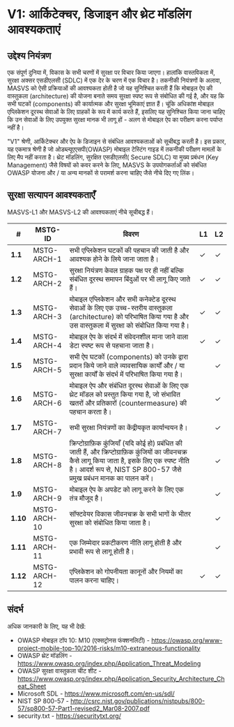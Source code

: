 # V1: आर्किटेक्चर, डिजाइन और थ्रेट मॉडलिंग आवश्यकताएं

## उद्देश्य नियंत्रण

 एक संपूर्ण दुनिया में, विकास के सभी चरणों में सुरक्षा पर विचार किया जाएगा। हालांकि वास्तविकता में, सुरक्षा अक्सर एसडीएलसी (SDLC) में एक देर के चरण में एक विचार है। तकनीकी नियंत्रणों के अलावा, MASVS को ऐसी प्रक्रियाओं की आवश्यकता होती है जो यह सुनिश्चित करती हैं कि मोबाइल ऐप की वास्तुकला (architecture) की योजना बनाते समय सुरक्षा स्पष्ट रूप से संबोधित की गई है, और यह कि सभी घटकों (components) की कार्यात्मक और सुरक्षा भूमिकाएं ज्ञात हैं। चूंकि अधिकांश मोबाइल एप्लिकेशन दूरस्थ सेवाओं के लिए ग्राहकों के रूप में कार्य करते हैं, इसलिए यह सुनिश्चित किया जाना चाहिए कि उन सेवाओं के लिए उपयुक्त सुरक्षा मानक भी लागू हों - अलग से मोबाइल ऐप का परीक्षण करना पर्याप्त नहीं है।

"V1" श्रेणी, आर्किटेक्चर और ऐप के डिजाइन से संबंधित आवश्यकताओं को सूचीबद्ध करती है। इस प्रकार, यह एकमात्र श्रेणी है जो ओडब्ल्यूएएसपी(OWASP) मोबाइल टेस्टिंग गाइड में तकनीकी परीक्षण मामलों के लिए मैप नहीं करता है। थ्रेट मॉडलिंग, सुरक्षित एसडीएलसी( Secure SDLC) या मुख्य प्रबंधन (Key Management) जैसे विषयों को कवर करने के लिए, MASVS के उपयोगकर्ताओं को संबंधित OWASP योजना और / या अन्य मानकों से परामर्श करना चाहिए जैसे नीचे दिए गए लिंक।

## सुरक्षा सत्यापन आवश्यकताएँ

MASVS-L1 और MASVS-L2 की आवश्यकताएं नीचे सूचीबद्ध हैं।

| # | MSTG-ID | विवरण | L1 | L2 |
| -- | -------- | ---------------------- | - | - |
| **1.1** | MSTG-ARCH-1 | सभी एप्लिकेशन घटकों की पहचान की जाती है और आवश्यक होने के लिये जाना जाता है। | ✓ | ✓ |
| **1.2** | MSTG-ARCH-2 | सुरक्षा नियंत्रण केवल ग्राहक पक्ष पर ही नहीं बल्कि संबंधित दूरस्थ समापन बिंदुओं पर भी लागू किए जाते हैं। | ✓ | ✓ |
| **1.3** | MSTG-ARCH-3 | मोबाइल एप्लिकेशन और सभी कनेक्टेड दूरस्थ सेवाओं के लिए एक उच्च-स्तरीय वास्तुकला (architecture) को परिभाषित किया गया है और उस वास्तुकला में सुरक्षा को संबोधित किया गया है। | ✓ | ✓ |
| **1.4** | MSTG-ARCH-4 | मोबाइल ऐप के संदर्भ में संवेदनशील माना जाने वाला डेटा स्पष्ट रूप से पहचाना जाता है। | ✓ | ✓ |
| **1.5** | MSTG-ARCH-5 | सभी ऐप घटकों (components) को उनके द्वारा प्रदान किये जाने वाले व्यावसायिक कार्यों और / या सुरक्षा कार्यों के संदर्भ में परिभाषित किया गया है। |  | ✓ |
| **1.6** | MSTG-ARCH-6 | मोबाइल ऐप और संबंधित दूरस्थ सेवाओं के लिए एक थ्रेट मॉडल को प्रस्तुत किया गया है, जो संभावित खतरों और प्रतिकारों (countermeasure) की पहचान करता है। |  | ✓ |
| **1.7** | MSTG-ARCH-7 | सभी सुरक्षा नियंत्रणों का केंद्रीयकृत कार्यान्वयन है।|  | ✓ |
| **1.8** | MSTG-ARCH-8 | क्रिप्टोग्राफ़िक कुंजियाँ (यदि कोई हो) प्रबंधित की जाती हैं, और क्रिप्टोग्राफ़िक कुंजियों का जीवनचक्र कैसे लागू किया जाता है, इसके लिए एक स्पष्ट नीति है। आदर्श रूप से, NIST SP 800-57 जैसे प्रमुख प्रबंधन मानक का पालन करें। |  | ✓ |
| **1.9** | MSTG-ARCH-9 | मोबाइल ऐप के अपडेट को लागू करने के लिए एक तंत्र मौजूद है। |  | ✓ |
| **1.10** | MSTG-ARCH-10 | सॉफ्टवेयर विकास जीवनचक्र के सभी भागों के भीतर सुरक्षा को संबोधित किया जाता है। |  | ✓ |
| **1.11** | MSTG-ARCH-11 | एक जिम्मेदार प्रकटीकरण नीति लागू होती है और प्रभावी रूप से लागू होती है। |  | ✓ |
| **1.12** | MSTG-ARCH-12 | एप्लिकेशन को गोपनीयता कानूनों और नियमों का पालन करना चाहिए। | ✓ | ✓ |

## संदर्भ

अधिक जानकारी के लिए, यह भी देखें:

- OWASP मोबाइल टॉप 10: M10 (एक्सट्रोनस फंक्शनलिटी) - <https://owasp.org/www-project-mobile-top-10/2016-risks/m10-extraneous-functionality>
- OWASP थ्रेट मॉडलिंग - <https://www.owasp.org/index.php/Application_Threat_Modeling>
- OWASP सुरक्षा वास्तुकला चीट शीट - <https://www.owasp.org/index.php/Application_Security_Architecture_Cheat_Sheet>
- Microsoft SDL - <https://www.microsoft.com/en-us/sdl/>
- NIST SP 800-57 - <http://csrc.nist.gov/publications/nistpubs/800-57/sp800-57-Part1-revised2_Mar08-2007.pdf>
- security.txt - <https://securitytxt.org/>
